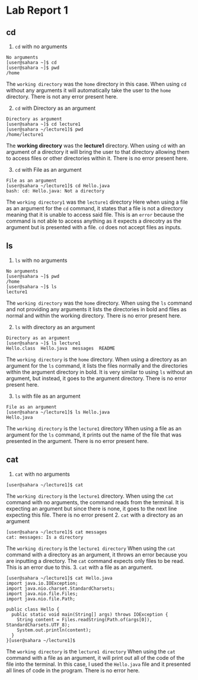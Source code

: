 # Lab Report 1

## cd 
1. `cd` with no arguments
```
No arguments
[user@sahara ~]$ cd
[user@sahara ~]$ pwd
/home
```
The `working directory` was the `home` directory in this case.
When using `cd` without any arguments it will automatically take the user to the `home` directory.
There is not any error present here.

2. `cd` with Directory as an argument
```
Directory as argument
[user@sahara ~]$ cd lecture1
[user@sahara ~/lecture1]$ pwd
/home/lecture1
```
The __working directory__ was the __lecture1__ directory.
When using `cd` with an argument of a directory it will bring the user to that directory
allowing them to access files or other directories within it. There is no error present here.

3. `cd` with File as an argument
```
File as an argument
[user@sahara ~/lecture1]$ cd Hello.java
bash: cd: Hello.java: Not a directory
```
The `working directory1` was the `lecture1` directory
Here when using a file as an argument for the `cd` command, it states that a file is not a directory meaning that it is unable to access said file.
This is an `error` because the command is not able to access anything as it expects a direcotry as the argument but is presented with a file. `cd` does not accept files as inputs.


## ls
1. `ls` with no arguments
```
No arguments
[user@sahara ~]$ pwd
/home
[user@sahara ~]$ ls
lecture1
```
The `working directory` was the `home` directory.
When using the `ls` command and not providing any arguments it lists the directories in bold and files as normal and within the working directory.
There is no error present here.

2. `ls` with directory as an argument
```
Directory as an argument
[user@sahara ~]$ ls lecture1
Hello.class  Hello.java  messages  README
```
The `working directory` is the `home` directory.
When using a directory as an argument for the `ls` command, it lists the files normally and the directories within the argument directory in bold. It is very similar to using `ls` without an argument, but instead, it goes to the argument directory.
There is no error present here.

3. `ls` with file as an argument
```
File as an argument
[user@sahara ~/lecture1]$ ls Hello.java
Hello.java
```
The `working directory` is the `lecture1` directory
When using a file as an argument for the `ls` command, it prints out the name of the file that was presented in the argument. There is no error present here.

## cat
1. `cat` with no arguments
```
[user@sahara ~/lecture1]$ cat
```
The `working directory` is the `lecture1` directory.
When using the `cat` command with no arguments, the command reads from the terminal. It is expecting an argument but since there is none, it goes to the next line expecting this file.
There is no error present
2. `cat` with a directory as an argument
```
[user@sahara ~/lecture1]$ cat messages
cat: messages: Is a directory
```
The `working directory` is the `lecture1 directory`
When using the `cat` command with a directory as an argument, it throws an error because you are inputting a directory. The `cat` command expects only files to be read.
This is an error due to this.
3. `cat` with a file as an argument.

```
[user@sahara ~/lecture1]$ cat Hello.java
import java.io.IOException;
import java.nio.charset.StandardCharsets;
import java.nio.file.Files;
import java.nio.file.Path;

public class Hello {
  public static void main(String[] args) throws IOException {
    String content = Files.readString(Path.of(args[0]), StandardCharsets.UTF_8);    
    System.out.println(content);
  }
}[user@sahara ~/lecture1]$
```

The `working directory` is the `lecture1 directory`
When using the `cat` command with a file as an argument, it will print out all of the code of the file into the terminal. In this case, I used the `Hello.java` file and it presented all lines of code in the program.
There is no error here.




